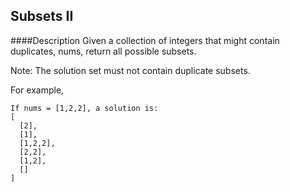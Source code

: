 ## Subsets II
####Description
Given a collection of integers that might contain duplicates, nums, return all possible subsets.

Note: The solution set must not contain duplicate subsets.

For example,
```
If nums = [1,2,2], a solution is:
[
  [2],
  [1],
  [1,2,2],
  [2,2],
  [1,2],
  []
]
```